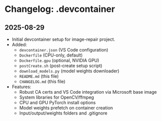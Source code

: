 # Changelog: .devcontainer


## 2025-08-29

- Initial devcontainer setup for image-repair project.
- Added:
  - `devcontainer.json` (VS Code configuration)
  - `Dockerfile` (CPU-only, default)
  - `Dockerfile.gpu` (optional, NVIDIA GPU)
  - `postCreate.sh` (post-create setup script)
  - `download_models.py` (model weights downloader)
  - `README.md` (this file)
  - `CHANGELOG.md` (this file)
- Features:
  - Robust CA certs and VS Code integration via Microsoft base image
  - System libraries for OpenCV/ffmpeg
  - CPU and GPU PyTorch install options
  - Model weights prefetch on container creation
  - Input/output/weights folders and .gitignore
